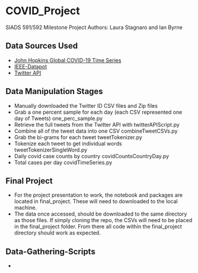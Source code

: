 # COVID_Project

SIADS 591/592 Milestone Project
Authors: Laura Stagnaro and Ian Byrne

## Data Sources Used
- [John Hopkins Global COVID-19 Time Series](https://github.com/CSSEGISandData/COVID-19/tree/master/csse_covid_19_data/csse_covid_19_time_series)
- [IEEE-Datapot](https://ieee-dataport.org/open-access/coronavirus-covid-19-tweets-dataset)
- [Twitter API](www.twitter.com)

## Data Manipulation Stages
- Manually downloaded the Twitter ID CSV files and Zip files
- Grab a one percent sample for each day (each CSV represented one day of Tweets) one_perc_sample.py
- Retrieve the full tweets from the Twitter API with twitterAPIScript.py
- Combine all of the tweet data into one CSV combineTweetCSVs.py
- Grab the bi-grams for each tweet tweetTokenizer.py
- Tokenize each tweet to get individual words tweetTokenizerSingleWord.py
- Daily covid case counts by country covidCountsCountryDay.py
- Total cases per day covidTimeSeries.py

## Final Project
- For the project presentation to work, the notebook and packages are located in final_project. These will
need to downloaded to the local machine. 
- The data once accessed, should be downloaded to the same directory as those files.
If simply cloning the repo, the CSVs will need to be placed in the final_project folder. From there all code within the final_project directory should work 
as expected. 

## Data-Gathering-Scripts
- 
